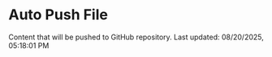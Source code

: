 # Auto Push File

Content that will be pushed to GitHub repository.
Last updated: 08/20/2025, 05:18:01 PM